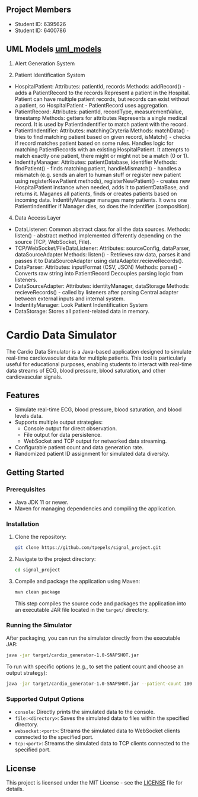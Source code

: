 ## Project Members
- Student ID: 6395626
- Student ID: 6400786

## UML Models [uml_models](uml_models)


1. Alert Generation System


3. Patient Identification System 
 - HospitalPatient: 
      Attributes: patientId, records
      Methods: addRecord() - adds a PatientRecord to the records
      Represent a patient in the Hospital. Patient can have multiple patient records, but records can exist without a patient, so HospitalPatient - PatientRecord uses aggregation.
 - PatientRecord: 
      Attributes: patientId, recordType, measurementValue, timestamp
      Methods: getters for attributes
      Represents a single medical record. It is used by PatientIndentifier to match patient with the record.
 - PatientIndentifier:
      Attributes: matchingCryteria
      Methods: matchData() - tries to find matching patient based on given record, isMatch() - checks if record matches patient based on some rules.
      Handles logic for matching PatientRecords with an existing HospitalPatient. It attempts to match exactly one patient, there might or might not be a match (0 or 1).
 - IndentityManager:
      Attributes: patientDatabase, identifier
      Methods: findPatient() - finds matching patient, handleMismatch() - handles a mismatch (e.g. sends an alert to human stuff or register new patient using registerNewPatient methods), registerNewPatient() - creates new HospitalPatient instance when needed, adds it to patientDataBase, and returns it. 
      Maganes all patients, finds or creates patients based on incoming data. IndentifyManager manages many patients. It owns one PatientIndentifier if Manager dies, so does the Indentifier (composition).

4. Data Access Layer
 - DataListener:
      Common abstract class for all the data sources.
      Methods: listen() - abstract method implemented differently depending on the source (TCP, WebSocket, File).
 - TCP/WebSocket/FileDataListener:
      Attributes: sourceConfig, dataParser, dataSourceAdapter
      Methods: listen() - Retrieves raw data, parses it and passes it to DataSourceAdapter using dataAdapter.recieveRecords().
 - DataParser:
      Attributes: inputFormat (CSV, JSON)
      Methods: parse() - Converts raw string into PatientRecord
      Decouples parsing logic from listeners.
 - DataSourceAdapter:
      Attributes: identityManager, dataStorage
      Methods: recieveRecords() - called by listeners after parsing
      Central adapter between external inputs and internal system.
 - IndentityManager:
      Look Patient Indentification System
 - DataStorage:
      Stores all patient-related data in memory.
   

# Cardio Data Simulator

The Cardio Data Simulator is a Java-based application designed to simulate real-time cardiovascular data for multiple patients. This tool is particularly useful for educational purposes, enabling students to interact with real-time data streams of ECG, blood pressure, blood saturation, and other cardiovascular signals.

## Features

- Simulate real-time ECG, blood pressure, blood saturation, and blood levels data.
- Supports multiple output strategies:
  - Console output for direct observation.
  - File output for data persistence.
  - WebSocket and TCP output for networked data streaming.
- Configurable patient count and data generation rate.
- Randomized patient ID assignment for simulated data diversity.

## Getting Started

### Prerequisites

- Java JDK 11 or newer.
- Maven for managing dependencies and compiling the application.

### Installation

1. Clone the repository:

   ```sh
   git clone https://github.com/tpepels/signal_project.git
   ```

2. Navigate to the project directory:

   ```sh
   cd signal_project
   ```

3. Compile and package the application using Maven:
   ```sh
   mvn clean package
   ```
   This step compiles the source code and packages the application into an executable JAR file located in the `target/` directory.

### Running the Simulator

After packaging, you can run the simulator directly from the executable JAR:

```sh
java -jar target/cardio_generator-1.0-SNAPSHOT.jar
```

To run with specific options (e.g., to set the patient count and choose an output strategy):

```sh
java -jar target/cardio_generator-1.0-SNAPSHOT.jar --patient-count 100 --output file:./output
```

### Supported Output Options

- `console`: Directly prints the simulated data to the console.
- `file:<directory>`: Saves the simulated data to files within the specified directory.
- `websocket:<port>`: Streams the simulated data to WebSocket clients connected to the specified port.
- `tcp:<port>`: Streams the simulated data to TCP clients connected to the specified port.

## License

This project is licensed under the MIT License - see the [LICENSE](LICENSE) file for details.
